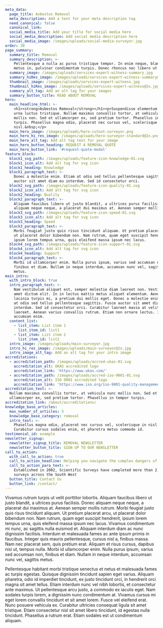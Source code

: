 ```yaml
---
meta_data:
  page_title: Asbestos Removal
  meta_description: Add a text for your meta description tag
  need_canonical: false
  canonical_link:
  social_media_title: Add your title for social media here
  social_media_description: Add social media description here
  social_media_image: /images/uploads/social-media-surveyor.jpg
order: 30
page_summary:
  summary_title: Removal
  summary_description: >-
    Pellentesque a nulla ac purus tristique tempor. In enim neque, blandit quis
    metus in, pulvinar condimentum turpis. Donec rhoncus nec libero ut finibus.
  summary_image: /images/uploads/services-expert-witness-summary.jpg
  summary_hiRes_image: /images/uploads/services-expert-witness-summary@2x.jpg
  thumbnail_image: /images/uploads/services-expert-witness.jpg
  thumbnail_hiRes_image: /images/uploads/services-expert-witness@2x.jpg
  summary_alt_tag: Add an alt tag for your images
  summary_button_title: READ ABOUT REMOVAL
hero:
  main_headline_html: >-
    <h1><strong>Asbestos Removal</strong></h1><p>Suspendisse elementum nisl sed
    urna luctus tristique. Nullam maximus convallis tortor, at vehicula nunc
    mollis non. Sed et ullamcorper ex, sed pretium tortor. Phasellus in tempor
    turpis. Phasellus magna odio, placerat nec cursus vel, scelerisque in
    nisl.&nbsp;</p>
  main_hero_image: /images/uploads/hero-cutout-surveyor.png
  main_hero_hi_res_image: /images/uploads/hero-surveyor-standard@2x.png
  main_hero_alt_tag: Add alt tag text for your image
  main_hero_button_heading: REQUEST A REMOVAL QUOTE
  main_hero_button_link: '#request-quote-modal'
feature_block:
  block1_svg_path: /images/uploads/feature-icon-knowledge-01.svg
  block1_icon_alt: Add alt tag for svg icon
  block1_heading: Knowledge
  block1_paragraph_text: >-
    Donec a molestie enim. Etiam at odio sed tellus pellentesque sagittis. Fusce
    auctor sit amet diam eu interdum. Sed id consectetur orci.
  block2_svg_path: /images/uploads/feature-icon-quality-01.svg
  block2_icon_alt: Add alt tag for svg icon
  block2_heading: Quality
  block2_paragraph_text: >-
    Aliquam faucibus libero ut justo blandit, a ultrices purus facilisis. Donec
    aliquam neque neque, a placerat dui maximus at. Aenean semper mollis rutrum.
  block3_svg_path: /images/uploads/feature-icon-speed-01.svg
  block3_icon_alt: Add alt tag for svg icon
  block3_heading: Speed
  block3_paragraph_text: >-
    Morbi feugiat justo quis risus tincidunt aliquam. Ut pretium placerat arcu,
    ut placerat dolor bibendum non. Nam rutrum, quam eget suscipit hendrerit,
    ipsum lorem tempus urna, quis eleifend massa ipsum nec lacus.
  block4_svg_path: /images/uploads/feature-icon-support-01.svg
  block4_icon_alt: Add alt tag for svg icon
  block4_heading: Support
  block4_paragraph_text: >-
    Morbi id ullamcorper enim. Nulla purus ipsum, varius sed accumsan non,
    finibus et diam. Nullam in neque interdum, accumsan nunc vel, sagittis
    metus.
main_intro:
  with_intro_block: true
  intro_paragraph_text: >-
    Nam vestibulum aliquet est, semper molestie diam laoreet non. Vestibulum sit
    amet dictum elit. In in lectus mattis metus aliquet elementum. Aenean
    lacinia turpis mi, a pretium dui mollis eget. Donec a molestie enim. Etiam
    at odio sed tellus pellentesque sagittis. Fusce auctor sit amet diam eu
    interdum. Sed id consectetur orci. Curabitur laoreet massa at velit luctus
    laoreet. Aenean varius convallis rutrum. Etiam non ornare lectus. In et
    accumsan enim.
  content_list:
    - list_item: List item 1
      list_item_id: list1
    - list_item: List item 2
      list_item_id: list2
  intro_image: /images/uploads/main-surveyor.jpg
  intro_hi_res_image: /images/uploads/main-surveyor@2x.jpg
  intro_image_alt_tag: Add an alt tag for your intro image
accreditations:
  - accreditation_path: /images/uploads/accred-ukas-01.svg
    accreditation_alt: UKAS accredited logo
    accreditation_link: 'https://www.ukas.com/'
  - accreditation_path: /images/uploads/accred-iso-9001-01.svg
    accreditation_alt: ISO 9001 accredited logo
    accreditation_link: 'https://www.iso.org/iso-9001-quality-management.html'
accreditation_text: >-
  Nullam maximus convallis tortor, at vehicula nunc mollis non. Sed et
  ullamcorper ex, sed pretium tortor. Phasellus in tempor turpis.
accreditation_link: /about/accreditations/
knowledge_base_articles:
  max_number_of_articles: 5
  knowledge_base_category: removal
  intro_text: >-
    Phasellus magna odio, placerat nec cursus vel, scelerisque in nisl.
    Curabitur cursus sodales enim, et pharetra metus commodo id.
testimonial_id: example
newsletter_signup:
  newsletter_signup_title: REMOVAL NEWSLETTER
  newsletter_button_title: SIGN UP TO OUR NEWSLETTER
call_to_action:
  with_call_to_action: true
  call_to_action_headline: Helping you navigate the complex dangers of asbestos removal
  call_to_action_para_text: >-
    Established in 2002, Scientific Surveys have completed more than 2,500
    surveys across the South West
  button_title: Contact Us
  button_link: /contact/
---
```


Vivamus rutrum turpis ut velit porttitor lobortis. Aliquam faucibus libero ut justo blandit, a ultrices purus facilisis. Donec aliquam neque neque, a placerat dui maximus at. Aenean semper mollis rutrum. Morbi feugiat justo quis risus tincidunt aliquam. Ut pretium placerat arcu, ut placerat dolor bibendum non. Nam rutrum, quam eget suscipit hendrerit, ipsum lorem tempus urna, quis eleifend massa ipsum nec lacus. Vivamus condimentum mi nunc, ac sagittis nulla euismod et. Aliquam interdum diam ac nunc dignissim facilisis. Interdum et malesuada fames ac ante ipsum primis in faucibus. Integer quis mauris pellentesque, cursus nisl a, finibus massa. Nam nec placerat sem, quis pretium erat. Aliquam et risus cursus, dapibus nisi ut, tempus nulla. Morbi id ullamcorper enim. Nulla purus ipsum, varius sed accumsan non, finibus et diam. Nullam in neque interdum, accumsan nunc vel, sagittis metus.

Pellentesque habitant morbi tristique senectus et netus et malesuada fames ac turpis egestas. Quisque dignissim tincidunt sapien eget varius. Aliquam pharetra, odio id imperdiet tincidunt, ex justo tincidunt orci, in hendrerit orci magna sit amet tellus. Etiam interdum nunc vel nibh lobortis, et consectetur ante maximus. Ut pellentesque arcu justo, a commodo ex iaculis eget. Nam sodales turpis lorem, a dignissim nunc condimentum at. Vivamus cursus mi eget lorem convallis tincidunt et sit amet lorem. Fusce vel eleifend erat. Nunc posuere vehicula ex. Curabitur ultricies consequat ligula sit amet tristique. Etiam consectetur nisl sit amet libero tincidunt, id egestas nulla tincidunt. Phasellus a rutrum erat. Etiam sodales est ut condimentum aliquam.